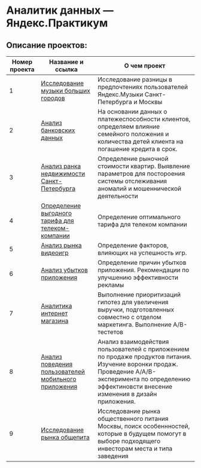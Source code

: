 # Аналитик данных — Яндекс.Практикум

## Описание проектов:
| Номер проекта | Название и ссылка | О чем проект                                                     |
|---------------|-------------------|------------------------------------------------------------------|
|1              |[Исследование музыки больших городов](https://github.com/TSSolyanoy/ya.practicum/blob/main/1.%20Музыка%20больших%20городов/music_of_big_cities.ipynb)|Исследование разницы в предпочтениях пользователей Яндекс.Музыки Санкт-Петербурга и Москвы|
|2              |[Анализ банковских данных](https://github.com/TSSolyanoy/ya.practicum/blob/main/2.%20Анализ%20банковских%20данных/analysis_of_bank_%20data.ipynb)|На основании данных о платежеспособности клиентов, определяем влияние семейного положения и количества детей клиента на погашение кредита в срок.|
|3              |[Анализ ранка недвижимости Санкт-Петербурга](https://github.com/TSSolyanoy/ya.practicum/blob/main/3.%20Анализ%20рынка%20недвижимости%20Санкт-Петербурга/real_estate_market_%20analysis.ipynb)|Определение рыночной стоимости квартир. Выявление параметров для постороения системы отслеживания аномалий и мошеннической деятельности|
|4              |[Определение выгодного тарифа для телеком-компании](https://github.com/TSSolyanoy/ya.practicum/blob/main/4.%20Определение%20выгодного%20тарифа%20для%20телеком%20компании/analysis_of_tarif.ipynb)|Определение оптимального тарифа для телеком компании|
|5              |[Анализ рынка видеоигр](https://github.com/TSSolyanoy/ya.practicum/blob/main/5.%20Анализ%20рынка%20видеоигр/video_game_%20market_%20analysis.ipynb)|Определение факторов, влияющих на успешность игр.|
|6              |[Анализ убытков приложения](https://github.com/TSSolyanoy/ya.practicum/blob/main/6.%20Анализ%20убытков%20приложения/application_%20loss_%20analysis.ipynb)|Определение причин убытков приложения. Рекомендации по улучшению эффективности рекламы|
|7             |[Аналитика интернет магазина](https://github.com/TSSolyanoy/ya.practicum/blob/main/7.%20Аналитика%20интернет%20магазина/online_store_%20analytics.ipynb)|Выполнение приоритизаций гипотез для увеличения выручки, подготовленных совместно с отделом маркетинга. Выполнение A/B-тестетов|
|8             |[Анализ поведения пользователей мобильного приложения](https://github.com/TSSolyanoy/ya.practicum/blob/main/8.%20Анализ%20поведения%20пользователей%20мобильного%20приложения/analysis_of%20user_%20behavior.ipynb)|Анализ взаимодействия пользователей с приложением по продаже продуктов питания. Изучение воронки продаж.  Проведение A/A/B-эксперимента по определению эффектиновсти внесение изменения в дизайн приложения.|
|9              |[Исследование рынка общепита](https://github.com/TSSolyanoy/ya.practicum/blob/main/9.%20Исследование%20рынка%20общепита/catering_market_%20research.ipynb)|Исследование рынка общественного питания Москвы, поиск особеннностей, которые в будущем помогут в выборе подходящего инвесторам места и типа заведения|
